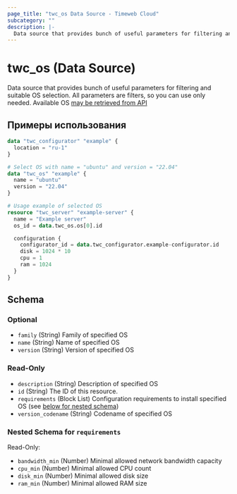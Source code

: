 ```yaml
---
page_title: "twc_os Data Source - Timeweb Cloud"
subcategory: ""
description: |-
  Data source that provides bunch of useful parameters for filtering and suitable OS selection. All parameters are filters, so you can use only needed. Available OS may be retrieved from API https://api.timeweb.cloud/api/v1/os/servers
---
```


# twc_os (Data Source)

Data source that provides bunch of useful parameters for filtering and suitable OS selection. All parameters are filters, so you can use only needed. Available OS [may be retrieved from API](https://api.timeweb.cloud/api/v1/os/servers)

## Примеры использования

```terraform
data "twc_configurator" "example" {
  location = "ru-1"
}

# Select OS with name = "ubuntu" and version = "22.04"
data "twc_os" "example" {
  name = "ubuntu"
  version = "22.04"
}

# Usage example of selected OS
resource "twc_server" "example-server" {
  name = "Example server"
  os_id = data.twc_os.os[0].id

  configuration {
    configurator_id = data.twc_configurator.example-configurator.id
    disk = 1024 * 10
    cpu = 1
    ram = 1024
  }
}
```

<!-- schema generated by tfplugindocs -->
## Schema

### Optional

- `family` (String) Family of specified OS
- `name` (String) Name of specified OS
- `version` (String) Version of specified OS

### Read-Only

- `description` (String) Description of specified OS
- `id` (String) The ID of this resource.
- `requirements` (Block List) Configuration requirements to install specified OS (see [below for nested schema](#nestedblock--requirements))
- `version_codename` (String) Codename of specified OS

<a id="nestedblock--requirements"></a>
### Nested Schema for `requirements`

Read-Only:

- `bandwidth_min` (Number) Minimal allowed network bandwidth capacity
- `cpu_min` (Number) Minimal allowed CPU count
- `disk_min` (Number) Minimal allowed disk size
- `ram_min` (Number) Minimal allowed RAM size

